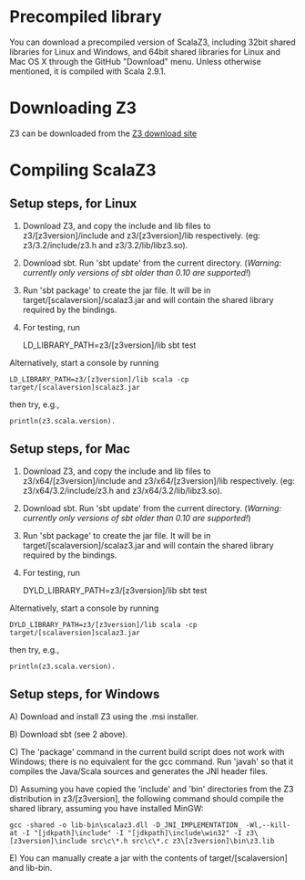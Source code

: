 Precompiled library
===================

You can download a precompiled version of ScalaZ3, including 32bit shared
libraries for Linux and Windows, and 64bit shared libraries for Linux and Mac
OS X through the GitHub "Download" menu. Unless otherwise mentioned, it is
compiled with Scala 2.9.1.


Downloading Z3
=================

Z3 can be downloaded from the [Z3 download site](http://research.microsoft.com/en-us/um/redmond/projects/z3/download.html)


Compiling ScalaZ3
=================

Setup steps, for Linux
----------------------

1) Download Z3, and copy the include and lib files to z3/[z3version]/include and
z3/[z3version]/lib respectively. (eg: z3/3.2/include/z3.h and
z3/3.2/lib/libz3.so).

2) Download sbt. Run 'sbt update' from the current directory. (<i>Warning:
currently only versions of sbt older than 0.10 are supported!</i>)

3) Run 'sbt package' to create the jar file. It will be in
target/[scalaversion]/scalaz3.jar and will contain the shared library required
by the bindings.

4) For testing, run

    LD_LIBRARY_PATH=z3/[z3version]/lib sbt test

Alternatively, start a console by running

    LD_LIBRARY_PATH=z3/[z3version]/lib scala -cp target/[scalaversion]scalaz3.jar

then try, e.g.,

    println(z3.scala.version).

Setup steps, for Mac
----------------------

1) Download Z3, and copy the include and lib files to z3/x64/[z3version]/include and
z3/x64/[z3version]/lib respectively. (eg: z3/x64/3.2/include/z3.h and
z3/x64/3.2/lib/libz3.so).

2) Download sbt. Run 'sbt update' from the current directory. (<i>Warning:
currently only versions of sbt older than 0.10 are supported!</i>)

3) Run 'sbt package' to create the jar file. It will be in
target/[scalaversion]/scalaz3.jar and will contain the shared library required
by the bindings.

4) For testing, run

    DYLD_LIBRARY_PATH=z3/[z3version]/lib sbt test

Alternatively, start a console by running

    DYLD_LIBRARY_PATH=z3/[z3version]/lib scala -cp target/[scalaversion]scalaz3.jar

then try, e.g.,

    println(z3.scala.version).

Setup steps, for Windows
------------------------

A) Download and install Z3 using the .msi installer. 

B) Download sbt (see 2 above).

C) The 'package' command in the current build script does not work with
Windows; there is no equivalent for the gcc command. Run 'javah' so that it
compiles the Java/Scala sources and generates the JNI header files.

D) Assuming you have copied the 'include' and 'bin' directories from the Z3
distribution in z3/[z3version], the following command should compile the shared
library, assuming you have installed MinGW:

    gcc -shared -o lib-bin\scalaz3.dll -D_JNI_IMPLEMENTATION_ -Wl,--kill-at -I "[jdkpath]\include" -I "[jdkpath]\include\win32" -I z3\[z3version]\include src\c\*.h src\c\*.c z3\[z3version]\bin\z3.lib

E) You can manually create a jar with the contents of target/[scalaversion] and
lib-bin.
